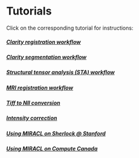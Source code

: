 # Tutorials

Click on the corresponding tutorial for instructions:

##### [Clarity registration workflow](tutorials/clar_reg/clar_reg.md)
##### [Clarity segmentation workflow](tutorials/clar_seg/clar_seg.md)
##### [Structural tensor analysis (STA) workflow](tutorials/sta/sta.md)
##### [MRI registration workflow](tutorials/mri_reg/mri_reg.md)
##### [Tiff to NII conversion](tutorials/tiff_to_nii/tiff_to_nii.md)
##### [Intensity correction](tutorials/int_corr/int_corr.md)
##### [Using MIRACL on Sherlock @ Stanford](sherlock/sherlock.md)
##### [Using MIRACL on Compute Canada](compute_canada/compute_canada.md)
